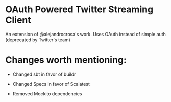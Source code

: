 # OAuth Powered Twitter Streaming Client

An extension of @alejandrocrosa's work. Uses OAuth instead of simple auth (deprecated by Twitter's team)

# Changes worth mentioning:

* Changed sbt in favor of buildr

* Changed Specs in favor of Scalatest

* Removed Mockito dependencies

